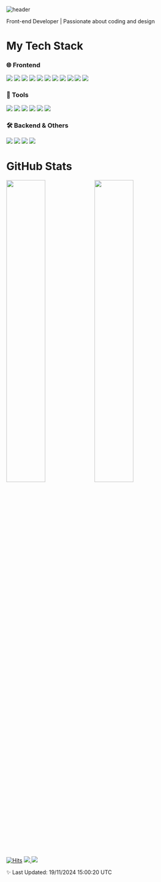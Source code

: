 ![header](https://capsule-render.vercel.app/api?type=waving&color=0:120A8F,50:c779d0,100:4bc0c8&height=200&text=Seungho&fontColor=ffffff&fontAlign=70&fontAlignY=40&animation=twinkling)



<div align="left">
<p>Front-end Developer | Passionate about coding and design</p>
</div>

<h1 align="left"> My Tech Stack</h1>

<div align="left">
<h3>🌐 Frontend</h3>
  <img src="https://img.shields.io/badge/HTML5-E34F26?style=for-the-badge&logo=HTML5&logoColor=white">
  <img src="https://img.shields.io/badge/CSS3-1572B6?style=for-the-badge&logo=CSS3&logoColor=white">
  <img src="https://img.shields.io/badge/JavaScript-F7DF1E?style=for-the-badge&logo=javascript&logoColor=white">
  <img src="https://img.shields.io/badge/TypeScript-3178C6?style=for-the-badge&logo=typescript&logoColor=white">
  <img src="https://img.shields.io/badge/React-61DAFB?style=for-the-badge&logo=React&logoColor=white">
  <img src="https://img.shields.io/badge/Next.js-000000?style=for-the-badge&logo=Next.js&logoColor=white">
  <img src="https://img.shields.io/badge/Redux-764ABC?style=for-the-badge&logo=Redux&logoColor=white">
  <img src="https://img.shields.io/badge/React Query-FF4154?style=for-the-badge&logo=React Query&logoColor=white">
  <img src="https://img.shields.io/badge/Recoil-007af4?style=for-the-badge&logo=Recoil&logoColor=white">
  <img src="https://img.shields.io/badge/Tailwind CSS-06B6D4?style=for-the-badge&logo=Tailwind CSS&logoColor=white">
  <img src="https://img.shields.io/badge/StyledComponents-DB7093?style=for-the-badge&logo=styled-components&logoColor=white">

<h3>🔧 Tools</h3>
  <img src="https://img.shields.io/badge/Git-F05032?style=for-the-badge&logo=Git&logoColor=white">
  <img src="https://img.shields.io/badge/GitHub-181717?style=for-the-badge&logo=GitHub&logoColor=white">
  <img src="https://img.shields.io/badge/Prettier-F7B93E?style=for-the-badge&logo=Prettier&logoColor=white">
  <img src="https://img.shields.io/badge/ESLint-4B32C3?style=for-the-badge&logo=ESLint&logoColor=white">
  <img src="https://img.shields.io/badge/Figma-F24E1E?style=for-the-badge&logo=Figma&logoColor=white">
  <img src="https://img.shields.io/badge/Vercel-000000?style=for-the-badge&logo=Vercel&logoColor=white">

<h3>🛠 Backend & Others</h3>
  <img src="https://img.shields.io/badge/Docker-2496ED?style=for-the-badge&logo=Docker&logoColor=white">
  <img src="https://img.shields.io/badge/MySQL-4479A1?style=for-the-badge&logo=MySQL&logoColor=white">
  <img src="https://img.shields.io/badge/Linux-FCC624?style=for-the-badge&logo=Linux&logoColor=white">
  <img src="https://img.shields.io/badge/Jenkins-D24939?style=for-the-badge&logo=Jenkins&logoColor=white">
</div>

<h1 align="left"> GitHub Stats</h1>

<div >
  <img src="https://github-readme-stats.vercel.app/api?username=seunghowhite&show_icons=true&theme=dark&hide_border=true&count_private=true&include_all_commits=true" width="45%">
  <img src="https://github-readme-streak-stats.herokuapp.com/?user=seunghowhite&theme=dark&hide_border=true" width="45%">
</div>

<div align="">
  
[![Hits](https://hits.seeyoufarm.com/api/count/incr/badge.svg?url=https%3A%2F%2Fgithub.com%2Fseunghowhite&count_bg=%23000000&title_bg=%230477FB&icon=&icon_color=%23E7E7E7&title=Views&edge_flat=false)](https://hits.seeyoufarm.com)
  <a href="mailto:hey.qortmdgh0320@gmail.com">
  <img src="https://img.shields.io/badge/Mail-EA4335?style=flat-square&logo=Gmail&logoColor=white"/>
</a>
<a href="https://github.com/seunghowhite">
  <img src="https://img.shields.io/badge/GitHub-181717?style=flat-square&logo=github&logoColor=white"/>
</a>
</div>

<p align="left">✨ Last Updated: 19/11/2024 15:00:20 UTC</p>
